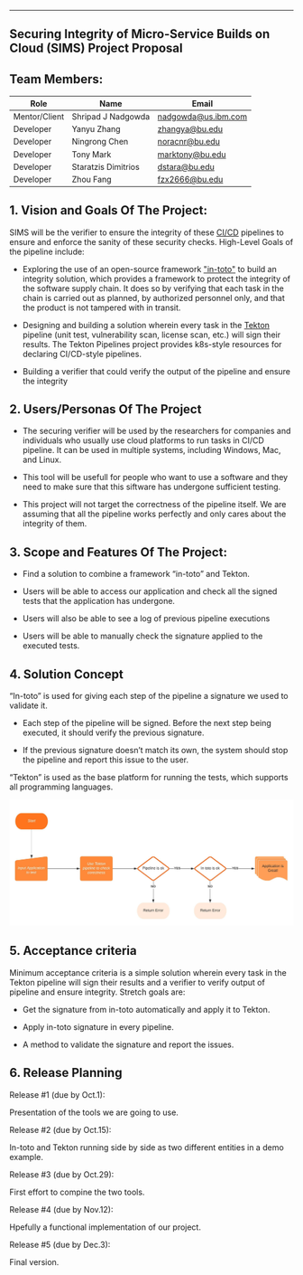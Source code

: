 ** **

## Securing Integrity of Micro-Service Builds on Cloud (SIMS) Project Proposal

## Team Members:
Role | Name | Email
-----|------|------
Mentor/Client | Shripad J Nadgowda | nadgowda@us.ibm.com
Developer | Yanyu Zhang | zhangya@bu.edu
Developer | Ningrong Chen | noracnr@bu.edu
Developer | Tony Mark | marktony@bu.edu
Developer | Staratzis Dimitrios | dstara@bu.edu
Developer | Zhou Fang | fzx2666@bu.edu

## 1. Vision and Goals Of The Project:

SIMS will be the verifier to ensure the integrity of these [CI/CD](https://en.wikipedia.org/wiki/CI/CD) pipelines to ensure and enforce the sanity of these security checks. High-Level Goals of the pipeline include:

* Exploring the use of an open-source framework ["in-toto"](https://github.com/in-toto/in-toto) to build an integrity solution, which provides a framework to protect the integrity of the software supply chain. It does so by verifying that each task in the chain is carried out as planned, by authorized personnel only, and that the product is not tampered with in transit.

* Designing and building a solution wherein every task in the [Tekton](https://github.com/tektoncd/pipeline) pipeline (unit test, vulnerability scan, license scan, etc.) will sign their results. The Tekton Pipelines project provides k8s-style resources for declaring CI/CD-style pipelines.

* Building a verifier that could verify the output of the pipeline and ensure the integrity

## 2. Users/Personas Of The Project

* The securing verifier will be used by the researchers for companies and individuals who usually use cloud platforms to run tasks in CI/CD pipeline. It can be used in multiple systems, including Windows, Mac, and Linux.

* This tool will be usefull for people who want to use a software and they need to make sure that this siftware has undergone sufficient testing. 

* This project will not target the correctness of the pipeline itself. We are assuming that all the pipeline works perfectly and only cares about the integrity of them.

## 3. Scope and Features Of The Project:

* Find a solution to combine a framework “in-toto” and Tekton. 

* Users will be able to access our application and check all the signed tests that the application has undergone. 

* Users will also be able to see a log of previous pipeline executions

* Users will be able to manually check the signature applied to the executed tests.

## 4. Solution Concept

“In-toto” is used for giving each step of the pipeline a signature we used to validate it. 

* Each step of the pipeline will be signed. Before the next step being executed, it should verify the previous signature.

* If the previous signature doesn’t match its own, the system should stop the pipeline and report this issue to the user.

“Tekton” is used as the base platform for running the tests, which supports all programming languages.

![alt text](https://github.com/BU-CLOUD-F20/Securing_MS_Integrity/blob/master/Images/Flowchart.jpeg)

## 5. Acceptance criteria

Minimum acceptance criteria is a simple solution wherein every task in the Tekton pipeline will sign their results and a verifier to verify output of pipeline and ensure integrity. Stretch goals are:

* Get the signature from in-toto automatically and apply it to Tekton.

* Apply in-toto signature in every pipeline.

* A method to validate the signature and report the issues.

## 6. Release Planning

Release #1 (due by Oct.1):

Presentation of the tools we are going to use.

Release #2 (due by Oct.15): 

In-toto and Tekton running side by side as two different entities in a demo example.

Release #3 (due by Oct.29):

First effort to compine the two tools.

Release #4 (due by Nov.12):

Hpefully a functional implementation of our project.

Release #5 (due by Dec.3):

Final version.

